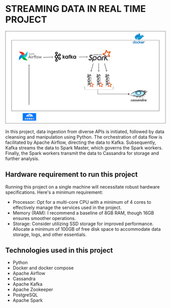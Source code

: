 
# STREAMING DATA IN REAL TIME PROJECT
![architecture](architecture.png)

In this project, data ingestion from diverse APIs is initiated, followed by data cleansing and manipulation using Python. The orchestration of data flow is facilitated by Apache Airflow, directing the data to Kafka. Subsequently, Kafka streams the data to Spark Master, which governs the Spark workers. Finally, the Spark workers transmit the data to Cassandra for storage and further analysis.

## Hardware requirement to run this project 

Running this project on a single machine will necessitate robust hardware specifications.
Here's a minimum requirement:

- Processor: Opt for a multi-core CPU with a minimum of 4 cores to effectively manage the services used in the project.
- Memory (RAM): I recommend a baseline of 8GB RAM, though 16GB ensures smoother operations.
- Storage: Consider utilizing SSD storage for improved performance. Allocate a minimum of 100GB of free disk space to accommodate data storage, logs, and other essentials.

## Technologies used in this project

- Python
- Docker and docker compose
- Apache Airflow
- Cassandra
- Apache Kafka
- Apache Zookeeper
- PostgreSQL
- Apache Spark

